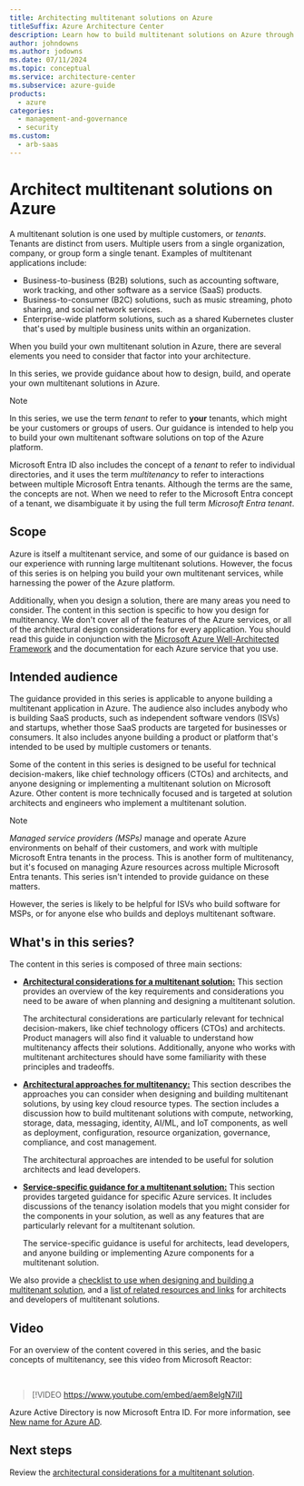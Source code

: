 ```yaml
---
title: Architecting multitenant solutions on Azure
titleSuffix: Azure Architecture Center
description: Learn how to build multitenant solutions on Azure through the guidance we provide in this series.
author: johndowns
ms.author: jodowns
ms.date: 07/11/2024
ms.topic: conceptual
ms.service: architecture-center
ms.subservice: azure-guide
products:
  - azure
categories:
  - management-and-governance
  - security
ms.custom:
  - arb-saas
---
```


# Architect multitenant solutions on Azure

A multitenant solution is one used by multiple customers, or *tenants*. Tenants are distinct from users. Multiple users from a single organization, company, or group form a single tenant. Examples of multitenant applications include:

* Business-to-business (B2B) solutions, such as accounting software, work tracking, and other software as a service (SaaS) products.
* Business-to-consumer (B2C) solutions, such as music streaming, photo sharing, and social network services.
* Enterprise-wide platform solutions, such as a shared Kubernetes cluster that's used by multiple business units within an organization.

When you build your own multitenant solution in Azure, there are several elements you need to consider that factor into your architecture.

In this series, we provide guidance about how to design, build, and operate your own multitenant solutions in Azure.

> [!NOTE]
> In this series, we use the term *tenant* to refer to **your** tenants, which might be your customers or groups of users. Our guidance is intended to help you to build your own multitenant software solutions on top of the Azure platform.
>
> Microsoft Entra ID also includes the concept of a *tenant* to refer to individual directories, and it uses the term *multitenancy* to refer to interactions between multiple Microsoft Entra tenants. Although the terms are the same, the concepts are not. When we need to refer to the Microsoft Entra concept of a tenant, we disambiguate it by using the full term *Microsoft Entra tenant*.

## Scope

Azure is itself a multitenant service, and some of our guidance is based on our experience with running large multitenant solutions. However, the focus of this series is on helping you build your own multitenant services, while harnessing the power of the Azure platform.

Additionally, when you design a solution, there are many areas you need to consider. The content in this section is specific to how you design for multitenancy. We don't cover all of the features of the Azure services, or all of the architectural design considerations for every application. You should read this guide in conjunction with the [Microsoft Azure Well-Architected Framework](/azure/architecture/framework/index) and the documentation for each Azure service that you use.

## Intended audience

The guidance provided in this series is applicable to anyone building a multitenant application in Azure. The audience also includes anybody who is building SaaS products, such as independent software vendors (ISVs) and startups, whether those SaaS products are targeted for businesses or consumers. It also includes anyone building a product or platform that's intended to be used by multiple customers or tenants.

Some of the content in this series is designed to be useful for technical decision-makers, like chief technology officers (CTOs) and architects, and anyone designing or implementing a multitenant solution on Microsoft Azure. Other content is more technically focused and is targeted at solution architects and engineers who implement a multitenant solution.

> [!NOTE]
> *Managed service providers (MSPs)* manage and operate Azure environments on behalf of their customers, and work with multiple Microsoft Entra tenants in the process. This is another form of multitenancy, but it's focused on managing Azure resources across multiple Microsoft Entra tenants. This series isn't intended to provide guidance on these matters.
>
> However, the series is likely to be helpful for ISVs who build software for MSPs, or for anyone else who builds and deploys multitenant software.

## What's in this series?

The content in this series is composed of three main sections:

* [**Architectural considerations for a multitenant solution:**](considerations/overview.yml) This section provides an overview of the key requirements and considerations you need to be aware of when planning and designing a multitenant solution.

  The architectural considerations are particularly relevant for technical decision-makers, like chief technology officers (CTOs) and architects. Product managers will also find it valuable to understand how multitenancy affects their solutions. Additionally, anyone who works with multitenant architectures should have some familiarity with these principles and tradeoffs.

* [**Architectural approaches for multitenancy:**](approaches/overview.yml) This section describes the approaches you can consider when designing and building multitenant solutions, by using key cloud resource types. The section includes a discussion how to build multitenant solutions with compute, networking, storage, data, messaging, identity, AI/ML, and IoT components, as well as deployment, configuration, resource organization, governance, compliance, and cost management.

  The architectural approaches are intended to be useful for solution architects and lead developers.

* [**Service-specific guidance for a multitenant solution:**](service/overview.md) This section provides targeted guidance for specific Azure services. It includes discussions of the tenancy isolation models that you might consider for the components in your solution, as well as any features that are particularly relevant for a multitenant solution.

  The service-specific guidance is useful for architects, lead developers, and anyone building or implementing Azure components for a multitenant solution.

We also provide a [checklist to use when designing and building a multitenant solution](checklist.md), and a [list of related resources and links](related-resources.md) for architects and developers of multitenant solutions.

## Video

For an overview of the content covered in this series, and the basic concepts of multitenancy, see this video from Microsoft Reactor:

<br/>

> [!VIDEO https://www.youtube.com/embed/aem8elgN7iI]

Azure Active Directory is now Microsoft Entra ID. For more information, see [New name for Azure AD](/entra/fundamentals/new-name).

## Next steps

Review the [architectural considerations for a multitenant solution](considerations/overview.yml).
